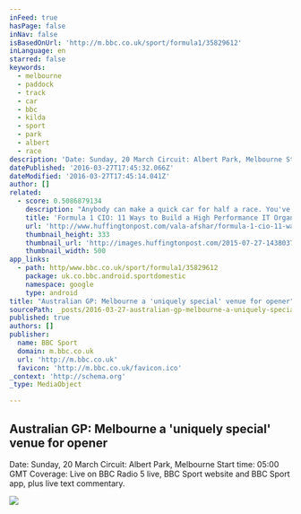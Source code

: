 ```yaml
---
inFeed: true
hasPage: false
inNav: false
isBasedOnUrl: 'http://m.bbc.co.uk/sport/formula1/35829612'
inLanguage: en
starred: false
keywords:
  - melbourne
  - paddock
  - track
  - car
  - bbc
  - kilda
  - sport
  - park
  - albert
  - race
description: 'Date: Sunday, 20 March Circuit: Albert Park, Melbourne Start time: 05:00 GMT Coverage: Live on BBC Radio 5 live, BBC Sport website and BBC Sport app, plus live text commentary.'
datePublished: '2016-03-27T17:45:32.066Z'
dateModified: '2016-03-27T17:45:14.041Z'
author: []
related:
  - score: 0.5086879134
    description: "Anybody can make a quick car for half a race. You've got to get to the end. - Fernando Alonso, F1 Driver In Formula 1 racing the difference between a champion and a second place finish can be a matter of seconds of indecision, imprecise execution, or error in judgement."
    title: 'Formula 1 CIO: 11 Ways to Build a High Performance IT Organization'
    url: 'http://www.huffingtonpost.com/vala-afshar/formula-1-cio-11-ways-to_b_7883064.html'
    thumbnail_height: 333
    thumbnail_url: 'http://images.huffingtonpost.com/2015-07-27-1438037205-8224519-WN7T9612-thumb.jpg'
    thumbnail_width: 500
app_links:
  - path: http/www.bbc.co.uk/sport/formula1/35829612
    package: uk.co.bbc.android.sportdomestic
    namespace: google
    type: android
title: "Australian GP: Melbourne a 'uniquely special' venue for opener"
sourcePath: _posts/2016-03-27-australian-gp-melbourne-a-uniquely-special-venue-for-open.md
published: true
authors: []
publisher:
  name: BBC Sport
  domain: m.bbc.co.uk
  url: 'http://m.bbc.co.uk'
  favicon: 'http://m.bbc.co.uk/favicon.ico'
_context: 'http://schema.org'
_type: MediaObject

---
```

<article style=""><h1>Australian GP: Melbourne a 'uniquely special' venue for opener</h1><p>Date: Sunday, 20 March Circuit: Albert Park, Melbourne Start time: 05:00 GMT Coverage: Live on BBC Radio 5 live, BBC Sport website and BBC Sport app, plus live text commentary.</p><img src="https://s3-us-west-2.amazonaws.com/the-grid-img/p/4b9806bb3a1148cbea068e499270f14381684fed.jpg" /></article>